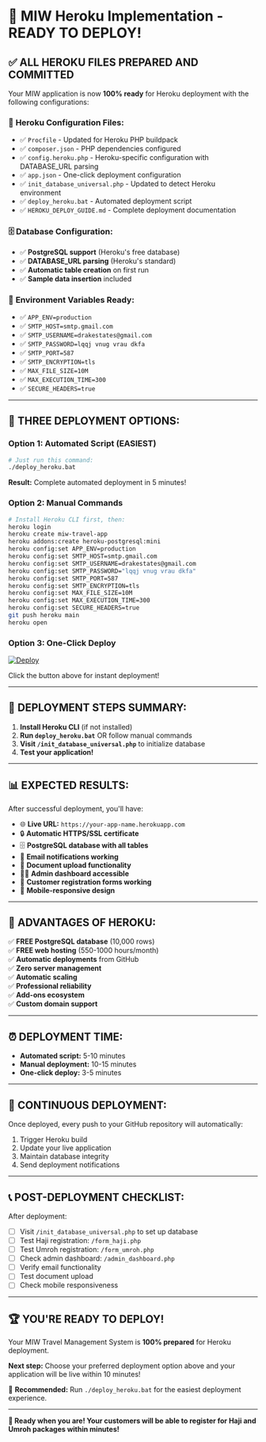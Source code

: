 # 🎉 MIW Heroku Implementation - READY TO DEPLOY!

## ✅ **ALL HEROKU FILES PREPARED AND COMMITTED**

Your MIW application is now **100% ready** for Heroku deployment with the following configurations:

### 📁 **Heroku Configuration Files:**
- ✅ `Procfile` - Updated for Heroku PHP buildpack
- ✅ `composer.json` - PHP dependencies configured
- ✅ `config.heroku.php` - Heroku-specific configuration with DATABASE_URL parsing
- ✅ `app.json` - One-click deployment configuration
- ✅ `init_database_universal.php` - Updated to detect Heroku environment
- ✅ `deploy_heroku.bat` - Automated deployment script
- ✅ `HEROKU_DEPLOY_GUIDE.md` - Complete deployment documentation

### 🗄️ **Database Configuration:**
- ✅ **PostgreSQL support** (Heroku's free database)
- ✅ **DATABASE_URL parsing** (Heroku's standard)
- ✅ **Automatic table creation** on first run
- ✅ **Sample data insertion** included

### 🔧 **Environment Variables Ready:**
- ✅ `APP_ENV=production`
- ✅ `SMTP_HOST=smtp.gmail.com`
- ✅ `SMTP_USERNAME=drakestates@gmail.com`
- ✅ `SMTP_PASSWORD=lqqj vnug vrau dkfa`
- ✅ `SMTP_PORT=587`
- ✅ `SMTP_ENCRYPTION=tls`
- ✅ `MAX_FILE_SIZE=10M`
- ✅ `MAX_EXECUTION_TIME=300`
- ✅ `SECURE_HEADERS=true`

---

## 🚀 **THREE DEPLOYMENT OPTIONS:**

### **Option 1: Automated Script (EASIEST)**
```bash
# Just run this command:
./deploy_heroku.bat
```
**Result:** Complete automated deployment in 5 minutes!

### **Option 2: Manual Commands**
```bash
# Install Heroku CLI first, then:
heroku login
heroku create miw-travel-app
heroku addons:create heroku-postgresql:mini
heroku config:set APP_ENV=production
heroku config:set SMTP_HOST=smtp.gmail.com
heroku config:set SMTP_USERNAME=drakestates@gmail.com
heroku config:set SMTP_PASSWORD="lqqj vnug vrau dkfa"
heroku config:set SMTP_PORT=587
heroku config:set SMTP_ENCRYPTION=tls
heroku config:set MAX_FILE_SIZE=10M
heroku config:set MAX_EXECUTION_TIME=300
heroku config:set SECURE_HEADERS=true
git push heroku main
heroku open
```

### **Option 3: One-Click Deploy**
[![Deploy](https://www.herokucdn.com/deploy/button.svg)](https://heroku.com/deploy?template=https://github.com/takaruma7/MIW)

Click the button above for instant deployment!

---

## 🎯 **DEPLOYMENT STEPS SUMMARY:**

1. **Install Heroku CLI** (if not installed)
2. **Run `deploy_heroku.bat`** OR follow manual commands
3. **Visit `/init_database_universal.php`** to initialize database
4. **Test your application!**

---

## 📊 **EXPECTED RESULTS:**

After successful deployment, you'll have:

- 🌐 **Live URL:** `https://your-app-name.herokuapp.com`
- 🔒 **Automatic HTTPS/SSL certificate**
- 🗄️ **PostgreSQL database with all tables**
- 📧 **Email notifications working**
- 📄 **Document upload functionality**
- 👨‍💼 **Admin dashboard accessible**
- 🕋 **Customer registration forms working**
- 📱 **Mobile-responsive design**

---

## 🎉 **ADVANTAGES OF HEROKU:**

✅ **FREE PostgreSQL database** (10,000 rows)  
✅ **FREE web hosting** (550-1000 hours/month)  
✅ **Automatic deployments** from GitHub  
✅ **Zero server management**  
✅ **Automatic scaling**  
✅ **Professional reliability**  
✅ **Add-ons ecosystem**  
✅ **Custom domain support**  

---

## ⏰ **DEPLOYMENT TIME:**

- **Automated script:** 5-10 minutes
- **Manual deployment:** 10-15 minutes
- **One-click deploy:** 3-5 minutes

---

## 🔄 **CONTINUOUS DEPLOYMENT:**

Once deployed, every push to your GitHub repository will automatically:
1. Trigger Heroku build
2. Update your live application
3. Maintain database integrity
4. Send deployment notifications

---

## 📞 **POST-DEPLOYMENT CHECKLIST:**

After deployment:
- [ ] Visit `/init_database_universal.php` to set up database
- [ ] Test Haji registration: `/form_haji.php`
- [ ] Test Umroh registration: `/form_umroh.php`
- [ ] Check admin dashboard: `/admin_dashboard.php`
- [ ] Verify email functionality
- [ ] Test document upload
- [ ] Check mobile responsiveness

---

## 🏆 **YOU'RE READY TO DEPLOY!**

Your MIW Travel Management System is **100% prepared** for Heroku deployment. 

**Next step:** Choose your preferred deployment option above and your application will be live within 10 minutes!

🎯 **Recommended:** Run `./deploy_heroku.bat` for the easiest deployment experience.

---

**🚀 Ready when you are! Your customers will be able to register for Haji and Umroh packages within minutes!**
